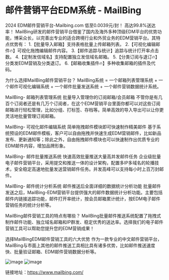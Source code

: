 # 邮件营销平台EDM系统 - MailBing

2024 EDM邮件营销平台-Mailbing.com
低至0.0039元/封！
高达99.8%送达率！
MailBing研发的邮件营销平台借鉴了国内及海外多种顶级EDM平台的优势功能，博采众长，以完善出专业的适合跨境行业和外贸业务的EDM营销平台。其特点优势有：
1.【批量导入邮箱】支持表格批量上传邮箱列表。
2.【可视化编辑邮件🔥】可视化拖拽编辑邮件内容。
3.【邮件追踪与统计】追踪与统计打开率点击数。
4.【定制发信域名】支持配置独立发信域名邮箱。
5.【分类订阅与退订🔥】分类发EDM营销及分类退订。
6.【邮箱收集插件🔥】多种收集邮箱的插件及代码。

为什么选择MailBing邮件营销平台？
MailBing系统 = 一个邮箱列表管理系统 + 一个邮件可视化编辑系统 + 一个邮件批量发送系统 + 一个邮件营销数据统计系统。

MailBing- 邮箱列表管理系统
批量导入管理你的订阅邮箱/会员邮箱
不管你是有几百个订阅者还是有几万个订阅者，在这个EDM营销平台里面你都可以对这些订阅邮箱进行轻松管理，比如分组、打标签、存档等。简单高效的导入导出可以让你更灵活地批量管理订阅邮箱。

MailBing- 可视化邮件编辑系统
简单拖拽邮件模块即可快速制作精美邮件
基于系统预设的EDM邮件模板，客户可以自由拖拽并快速生成EDM营销邮件，比如新品发布、更新通知等；除此之外，自由拖拽邮件模块也可以快速制作出优质专业的EDM邮件内容，增加品牌形象。

MailBing- 邮件批量推送系统
快速高效批量推送大量高并发邮件任务
企业级批量电子邮件营销平台，采用提交和推送一体的设计架构，配置多IP多域名的轮播技术，安全稳定高速地批量发送营销邮件任务。并发高峰可以支持每小时上百万封邮件。

MailBing- 邮件统计分析系统
邮件推送后全面详细的数据统计分析功能
批量邮件发送之后，MailBing-EDM营销平台提供强大的邮件数据统计分析功能。主要包括邮件内链接追踪功能，邮件打开率统计，按会员邮箱累计统计，按EDM电子邮件营销任务的统计分析等。

MailBing邮件营销工具的特点有哪些？
MailBing批量邮件推送系统配置了拖拽式制作邮件功能、独立域名邮箱和IP群发、稳定优秀的送达率。选择我们的电子邮件营销工具可以帮助您提升您的EDM营销成果！

选择MailBingEDM邮件营销工具的六大优势
作为一款专业的中文邮件营销平台，MailBing与市面上其他的邮件推送工具相比具有诸多优势，比如邮件推送速度快、批量验证邮箱、EDM邮件营销数据分析等。

![image](https://github.com/user-attachments/assets/8ef57e66-551d-4734-a0de-4b6ec285aa85)
![image](https://github.com/user-attachments/assets/3680ffce-0d8f-4526-9cf0-1332323c791f)

链接地址：https://www.mailbing.com/
